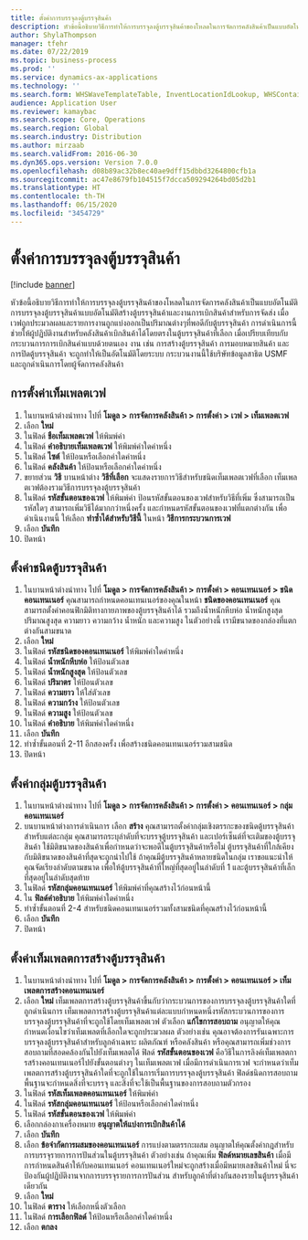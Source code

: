 ```yaml
---
title: ตั้งค่าการบรรจุลงตู้บรรจุสินค้า
description: หัวข้อนี้อธิบายวิธีการทำให้การบรรจุลงตู้บรรจุสินค้าของโหลดในการจัดการคลังสินค้าเป็นแบบอัตโนมัติ
author: ShylaThompson
manager: tfehr
ms.date: 07/22/2019
ms.topic: business-process
ms.prod: ''
ms.service: dynamics-ax-applications
ms.technology: ''
ms.search.form: WHSWaveTemplateTable, InventLocationIdLookup, WHSContainerType, WHSContainerGroup, WHSContainerizationTable, WHSContainerizationBreak, WHSCreateContainerBreak
audience: Application User
ms.reviewer: kamaybac
ms.search.scope: Core, Operations
ms.search.region: Global
ms.search.industry: Distribution
ms.author: mirzaab
ms.search.validFrom: 2016-06-30
ms.dyn365.ops.version: Version 7.0.0
ms.openlocfilehash: d08b89ac32b8ec40ae9dff15dbbd3264800cfb1a
ms.sourcegitcommit: ac47e8679fb104515f7dcca509294264bd05d2b1
ms.translationtype: HT
ms.contentlocale: th-TH
ms.lasthandoff: 06/15/2020
ms.locfileid: "3454729"
---
```

# <a name="set-up-containerization"></a>ตั้งค่าการบรรจุลงตู้บรรจุสินค้า

[!include [banner](../../includes/banner.md)]

หัวข้อนี้อธิบายวิธีการทำให้การบรรจุลงตู้บรรจุสินค้าของโหลดในการจัดการคลังสินค้าเป็นแบบอัตโนมัติ การบรรจุลงตู้บรรจุสินค้าแบบอัตโนมัติสร้างตู้บรรจุสินค้าและงานการเบิกสินค้าสำหรับการจัดส่ง เมื่อเวฟถูกประมวลผลและรายการงานถูกแบ่งออกเป็นปริมาณต่างๆที่พอดีกับตู้บรรจุสินค้า การดำเนินการนี้ช่วยให้ผู้ปฏิบัติงานสำหรับคลังสินค้าเบิกสินค้าได้โดยตรงในตู้บรรจุสินค้าที่เลือก เมื่อเปรียบเทียบกับกระบวนการการเบิกสินค่าแบบด้วยตนเอง งาน เช่น การสร้างตู้บรรจุสินค้า การมอบหมายสินค้า และการปิดตู้บรรจุสินค้า จะถูกทำให้เป็นอัตโนมัติโดยระบบ กระบวนงานนี้ใช้บริษัทข้อมูลสาธิต USMF และถูกดำเนินการโดยผู้จัดการคลังสินค้า


## <a name="set-up-a-wave-template"></a>การตั้งค่าเท็มเพลตเวฟ
1. ในบานหน้าต่างนำทาง ไปที่ **โมดูล > การจัดการคลังสินค้า > การตั้งค่า > เวฟ > เท็มเพลตเวฟ**
2. เลือก **ใหม่**
3. ในฟิลด์ **ชือเท็มเพลตเวฟ** ให้พิมพ์ค่า
4. ในฟิลด์ **คำอธิบายเท็มเพลตเวฟ** ให้พิมพ์ค่าใดค่าหนึ่ง
5. ในฟิลด์ **ไซต์** ให้ป้อนหรือเลือกค่าใดค่าหนึ่ง
6. ในฟิลด์ **คลังสินค้า** ให้ป้อนหรือเลือกค่าใดค่าหนึ่ง
7. ขยายส่วน **วิธี** บานหน้าต่าง **วิธีที่เลือก** จะแสดงรายการวิธีสำหรับชนิดเท็มเพลตเวฟที่เลือก เท็มเพลตเวฟต้องรวมวิธีการบรรจุลงตู้บรรจุสินค้า  
8. ในฟิลด์ **รหัสขั้นตอนของเวฟ** ให้พิมพ์ค่า ป้อนรหัสขั้นตอนของเวฟสำหรับวิธีที่เพิ่ม ซึ่งสามารถเป็นรหัสใดๆ  สามารถเพิ่มวิธีได้มากกว่าหนึ่งครั้ง และกำหนดรหัสขั้นตอนของเวฟที่แตกต่างกัน เพื่อดำเนินงานนี้ ให้เลือก **ทำซ้ำได้สำหรับวิธีนี้** ในหน้า **วิธีการกระบวนการเวฟ**  
9. เลือก **บันทึก**
10. ปิดหน้า

## <a name="set-up-a-container-type"></a>ตั้งค่าชนิดตู้บรรจุสินค้า
1. ในบานหน้าต่างนำทาง ไปที่ **โมดูล > การจัดการคลังสินค้า > การตั้งค่า > คอนเทนเนอร์ > ชนิดคอนเทนเนอร์** คุณสามารถกำหนดคอนเทนเนอร์ของคุณในหน้า **ชนิดของคอนเทนเนอร์** คุณสามารถตั้งค่าคอนฟิกมิติทางกายภาพของตู้บรรจุสินค้าได้ รวมถึงน้ำหนักหีบห่อ น้ำหนักสูงสุด ปริมาณสูงสุด ความยาว ความกว้าง น้ำหนัก และความสูง  ในตัวอย่างนี้ เรามีขนาดของกล่องที่แตกต่างกันสามขนาด  
2. เลือก **ใหม่**
3. ในฟิลด์ **รหัสชนิดของคอนเทนเนอร์** ให้พิมพ์ค่าใดค่าหนึ่ง
4. ในฟิลด์ **น้ำหนักหีบห่อ** ให้ป้อนตัวเลข
5. ในฟิลด์ **น้ำหนักสูงสุด** ให้ป้อนตัวเลข
6. ในฟิลด์ **ปริมาตร** ให้ป้อนตัวเลข
7. ในฟิลด์ **ความยาว** ให้ใส่ตัวเลข
8. ในฟิลด์ **ความกว้าง** ให้ป้อนตัวเลข
9. ในฟิลด์ **ความสูง** ให้ป้อนตัวเลข
10. ในฟิลด์ **คำอธิบาย** ให้พิมพ์ค่าใดค่าหนึ่ง
11. เลือก **บันทึก**
13. ทำซ้ำขั้นตอนที่ 2-11 อีกสองครั้ง เพื่อสร้างชนิดคอนเทนเนอร์รวมสามชนิด
14. ปิดหน้า

## <a name="set-up-a-container-group"></a>ตั้งค่ากลุ่มตู้บรรจุสินค้า
1. ในบานหน้าต่างนำทาง ไปที่ **โมดูล > การจัดการคลังสินค้า > การตั้งค่า > คอนเทนเนอร์ > กลุ่มคอนเทนเนอร์**
2. บนบานหน้าต่างการดำเนินการ เลือก **สร้าง** คุณสามารถตั้งค่ากลุ่มเชิงตรรกะของชนิดตู้บรรจุสินค้า  สำหรับแต่ละกลุ่ม คุณสามารถระบุลำดับที่จะบรรจุตู้บรรจุสินค้า และเปอร์เซ็นต์ที่จะเติมของตู้บรรจุสินค้า ใช้มิติขนาดของสินค้าเพื่อกำหนดว่าจะพอดีในตู้บรรจุสินค้าหรือไม่ ตู้บรรจุสินค้าที่ใกล้เคียงกับมิติขนาดของสินค้าที่สุดจะถูกนำไปใช้  ถ้าคุณมีตู้บรรจุสินค้าหลายชนิดในกลุ่ม เราขอแนะนำให้คุณจัดเรียงลำดับตามขนาด เพื่อให้ตู้บรรจุสินค้าที่ใหญ่ที่สุดอยู่ในลำดับที่ 1 และตู้บรรจุสินค้าที่เล็กที่สุดอยู่ในลำดับสุดท้าย    
3. ในฟิลด์ **รหัสกลุ่มคอนเทนเนอร์** ให้พิมพ์ค่าที่คุณสร้างไว้ก่อนหน้านี้
4. ใน **ฟิลด์คำอธิบาย** ให้พิมพ์ค่าใดค่าหนึ่ง
5. ทำซ้ำขั้นตอนที่ 2-4 สำหรับชนิดคอนเทนเนอร์รวมทั้งสามชนิดที่คุณสร้างไว้ก่อนหน้านี้
6. เลือก **บันทึก**
7. ปิดหน้า

## <a name="set-up-a-container-build-template"></a>ตั้งค่าเท็มเพลตการสร้างตู้บรรจุสินค้า
1. ในบานหน้าต่างนำทาง ไปที่ **โมดูล > การจัดการคลังสินค้า > การตั้งค่า > คอนเทนเนอร์ > เท็มเพลตการสร้างคอนเทนเนอร์**
2. เลือก **ใหม่** เท็มเพลตการสร้างตู้บรรจุสินค้าขี้นกับว่ากระบวนการของการบรรจุลงตู้บรรจุสินค้าใดที่ถูกดำเนินการ  เท็มเพลตการสร้างตู้บรรจุสินค้าแต่ละแบบกำหนดหนึ่งรหัสกระบวนการของการบรรจุลงตู้บรรจุสินค้าที่จะถูกใช้โดยเท็มเพลตเวฟ ตัวเลือก **แก้ไขการสอบถาม** อนุญาตให้คุณกำหนดเงื่อนไขว่าเท็มเพลตที่เลือกใดจะถูกประมวลผล ตัวอย่างเช่น คุณอาจต้องการรันเฉพาะการบรรจุลงตู้บรรจุสินค้าสำหรับลูกค้าเฉพาะ ผลิตภัณฑ์ หรือคลังสินค้า หรือคุณสามารถเพิ่มช่วงการสอบถามที่สอดคล้องกันไปยังเท็มเพลตได้ ฟิลด์ **รหัสขั้นตอนของเวฟ** คือวิธีในการลิงค์เท็มเพลตการสร้างคอนเทนเนอร์ไปยังขั้นตอนต่างๆ ในเท็มเพลตเวฟ เมื่อมีการดำเนินการเวฟ จะกำหนดว่าเท็มเพลตการสร้างตู้บรรจุสินค้าใดที่จะถูกใช้ในการเริ่มการบรรจุลงตู้บรรจุสินค้า ฟิลด์ชนิดการสอบถามพื้นฐานจะกำหนดสิ่งที่จะบรรจุ และสิ่งที่จะใช้เป็นพื้นฐานของการสอบถามตัวกรอง 
3. ในฟิลด์ **รหัสเท็มเพลตคอนเทนเนอร์** ให้พิมพ์ค่า
4. ในฟิลด์ **รหัสกลุ่มคอนเทนเนอร์** ให้ป้อนหรือเลือกค่าใดค่าหนึ่ง
5. ในฟิลด์ **รหัสขั้นตอนของเวฟ** ให้พิมพ์ค่า
6. เลือกกล่องกาเครื่องหมาย **อนุญาตให้แบ่งการเบิกสินค้าได้**
7. เลือก **บันทึก**
8. เลือก **ข้อจำกัดการผสมของคอนเทนเนอร์** การแบ่งตามตรรกะผสม อนุญาตให้คุณตั้งค่ากฎสำหรับการบรรจุรายการการปันส่วนในตู้บรรจุสินค้า  ตัวอย่างเช่น ถ้าคุณเพิ่ม **ฟิลด์หมายเลขสินค้า** เมื่อมีการกำหนดสินค้าให้กับคอนเทนเนอร์ คอนเทนเนอร์ใหม่จะถูกสร้างเมื่อมีหมายเลขสินค้าใหม่ นี่จะป้องกันผู้ปฏิบัติงานจากการบรรจุรายการการปันส่วน สำหรับลูกค้าที่ต่างกันสองรายในตู้บรรจุสินค้าเดียวกัน  
9. เลือก **ใหม่**
10. ในฟิลด์ **ตาราง** ให้เลือกหนึ่งตัวเลือก
11. ในฟิลด์ **การเลือกฟิลด์** ให้ป้อนหรือเลือกค่าใดค่าหนึ่ง
12. เลือก **ตกลง**

